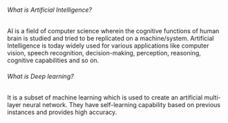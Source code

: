 ###### What is Artificial Intelligence?
AI is a field of computer science wherein the cognitive functions of human brain is studied and tried to be replicated on a machine/system. Artificial Intelligence is today widely used for various applications like computer vision, speech recognition, decision-making, perception, reasoning, cognitive capabilities and so on.

###### What is Deep learning?
It is a subset of machine learning which is used to create an artificial multi-layer neural network. They have self-learning capability based on previous instances and provides high accuracy.

